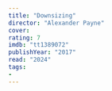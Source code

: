 ```yaml
---
title: "Downsizing"
director: "Alexander Payne"
cover: 
rating: 7
imdb: "tt1389072"
publishYear: "2017"
read: "2024"
tags:
- 
---
```

